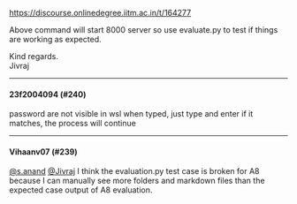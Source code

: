https://discourse.onlinedegree.iitm.ac.in/t/164277

Above command will start 8000 server so use evaluate.py to test if things are working as expected.</p>
<p>Kind regards.<br/>
Jivraj</p><hr>

<h4>23f2004094 (#240)</h4>
<p>password are not visible in wsl when typed, just type and enter if it matches, the process will continue</p><hr>

<h4>Vihaanv07 (#239)</h4>
<p><a class="mention" href="/u/s.anand">@s.anand</a> <a class="mention" href="/u/jivraj">@Jivraj</a> I think the evaluation.py test case is broken for A8 because I can manually see more folders and markdown files than the expected case output of A8 evaluation.
